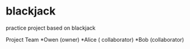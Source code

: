 # blackjack
practice project based on blackjack

Project Team
*Owen (owner)
*Alice ( collaborator)
*Bob (collaborator)
